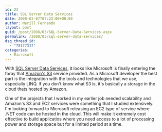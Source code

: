 ```yaml
---
id: 23
title: SQL Server Data Services
date: 2008-03-07T07:23:00+00:00
author: Merill Fernando
layout: post
guid: /post/2008/03/SQL-Server-Data-Services.aspx
permalink: /2008/03/sql-server-data-services/
dsq_thread_id:
  - "78177317"
categories:
  - Microsoft
---
```

<p>
With <a href="http://www.microsoft.com/sql/dataservices/default.mspx">SQL Server Data Services</a>, it looks like Microsoft is finally entering the foray that <a href="http://www.amazon.com/gp/browse.html?node=16427261">Amazon&#39;s S3</a> service provided. As a Microsoft developer the best part is the integration with the tools and technologies that we use, especially LINQ. If you don&#39;t know what S3 is, it&#39;s basically a storage in the cloud thats hosted by Amazon. 
</p>
<p>
One of the projects that I worked in my earlier job needed scalability and Amazon&#39;s S3 and EC2 services were something that I studied extensively. I&#39;m looking forward to Microsoft releasing an EC2 type of service where .NET code can be hosted in the cloud. This will make it extremely cost effective to build applicatios where you need access to a lot of processing power and storage space but for a limited period at a time.
</p>
